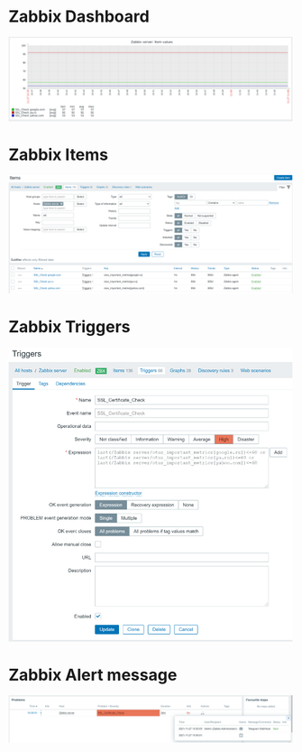 # Zabbix Dashboard

<img src="zabbix_1.PNG"><br>

# Zabbix Items

<img src="zabbix_2.PNG"><br>

# Zabbix Triggers

<img src="zabbix_3.PNG"><br>

# Zabbix Alert message

<img src="zabbix_4.PNG"><br>
